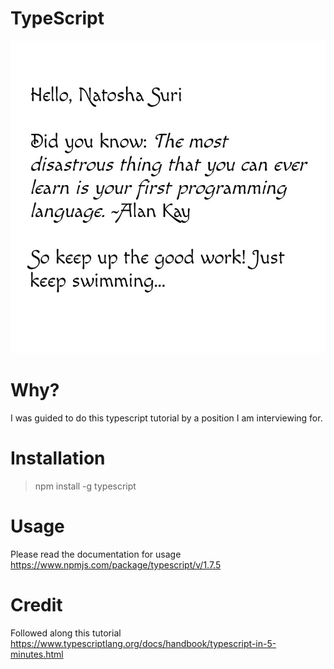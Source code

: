 # TypeScript
![Screenshot](documentation/typescript.JPG)

# Why?
I was guided to do this typescript tutorial by a position I am interviewing for. 

# Installation
> npm install -g typescript

# Usage
Please read the documentation for usage
https://www.npmjs.com/package/typescript/v/1.7.5

# Credit

Followed along this tutorial
https://www.typescriptlang.org/docs/handbook/typescript-in-5-minutes.html




